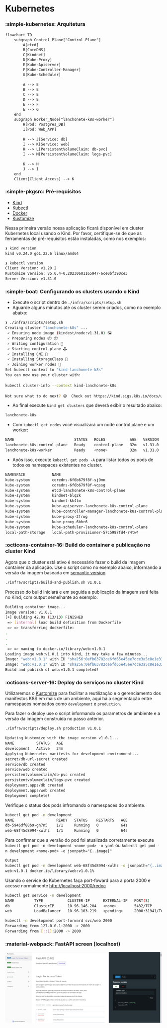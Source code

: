 # Kubernetes

### :simple-kubernetes: Arquitetura

```mermaid
flowchart TD
    subgraph Control_Plane["Control Plane"]
        A[etcd]
        B[CoreDNS]
        C[Kindnet]
        D[Kube-Proxy]
        E[Kube-Apiserver]
        F[Kube-Controller-Manager]
        G[Kube-Scheduler]
        
        A --> E
        B --> E
        C --> E
        D --> E
        E --> F
        E --> G
    end
    subgraph Worker_Node["lanchonete-k8s-worker"]
        H[Pod: Postgres_DB]
        I[Pod: Web_APP]
        
        H --> J[Service: db]
        I --> K[Service: web]
        H --> L[PersistentVolumeClaim: db-pvc]
        I --> M[PersistentVolumeClaim: logs-pvc]
        
        K --> H
        J --> I
    end
    Client[Client Access] --> K
```

### :simple-pkgsrc: Pré-requisitos

- [Kind](https://kind.sigs.k8s.io/docs/user/quick-start/#installation)
- [Kubectl](https://kind.sigs.k8s.io/docs/user/quick-start/#installation)
- [Docker](https://docs.docker.com/engine/install/)
- [Kustomize](https://kustomize.io/)

Nessa primeira versão nossa aplicação ficará disponível em cluster Kubernetes local usando o Kind. Por favor, certifique-se de que as ferramentas de pré-requisitos estão instaladas, como nos exemplos:

```bash
❯ kind version
kind v0.24.0 go1.22.6 linux/amd64
```

```bash
❯ kubectl version
Client Version: v1.29.2
Kustomize Version: v5.0.4-0.20230601165947-6ce0bf390ce3
Server Version: v1.31.0
```

### :simple-boat: Configurando os clusters usando o Kind

- Execute o script dentro de `./infra/scripts/setup.sh`
- Aguarde alguns minutos até os cluster serem criados, como no exemplo abaixo:

```bash
❯ ./infra/scripts/setup.sh
Creating cluster "lanchonete-k8s" ...
 ✓ Ensuring node image (kindest/node:v1.31.0) 🖼
 ✓ Preparing nodes 📦 📦
 ✓ Writing configuration 📜
 ✓ Starting control-plane 🕹️
 ✓ Installing CNI 🔌
 ✓ Installing StorageClass 💾
 ✓ Joining worker nodes 🚜
Set kubectl context to "kind-lanchonete-k8s"
You can now use your cluster with:

kubectl cluster-info --context kind-lanchonete-k8s

Not sure what to do next? 😅  Check out https://kind.sigs.k8s.io/docs/user/quick-start/
```

- Ao final execute `kind get clusters` que deverá exibir o resultado abaixo:

```bash
lanchonete-k8s
```

- Com `kubectl get nodes` você visualizará um node control plane e um worker:

```bash
NAME                           STATUS   ROLES           AGE   VERSION
lanchonete-k8s-control-plane   Ready    control-plane   32m   v1.31.0
lanchonete-k8s-worker          Ready    <none>          32m   v1.31.0
```

- Após isso, execute `kubectl get pods -A` para listar todos os pods de todos os namespaces existentes no cluster.

```bash
NAMESPACE            NAME                                                   READY   STATUS    RESTARTS   AGE
kube-system          coredns-6f6b679f8f-sj9mn                               1/1     Running   0          83s
kube-system          coredns-6f6b679f8f-vqssg                               1/1     Running   0          83s
kube-system          etcd-lanchonete-k8s-control-plane                      1/1     Running   0          88s
kube-system          kindnet-blq2k                                          1/1     Running   0          84s
kube-system          kindnet-kk4lm                                          1/1     Running   0          80s
kube-system          kube-apiserver-lanchonete-k8s-control-plane            1/1     Running   0          88s
kube-system          kube-controller-manager-lanchonete-k8s-control-plane   1/1     Running   0          88s
kube-system          kube-proxy-2frwg                                       1/1     Running   0          80s
kube-system          kube-proxy-6bhr6                                       1/1     Running   0          84s
kube-system          kube-scheduler-lanchonete-k8s-control-plane            1/1     Running   0          88s
local-path-storage   local-path-provisioner-57c5987fd4-r4tw4                1/1     Running   0          83s
```

### :octicons-container-16: Build do container e publicação no cluster Kind

Agora que o cluster está ativo é necessário fazer o build da imagem container da aplicação. Use o script como no exemplo abaixo, informando a versão da imagem baseada em [semantic version](https://semver.org/)

```bash
./infra/scripts/build-and-publish.sh v1.0.1
```

Processo do build iniciará e em seguida a publicação da imagem será feita no Kind, com output semelhante ao exemplo:

```bash
Building container image...
Image version: v1.0.1
[+] Building 42.0s (13/13) FINISHED                                                                                                                        docker:default
 => [internal] load build definition from Dockerfile                                                                                                                 0.2s
 => => transferring dockerfile: 
.
.
.
 => => naming to docker.io/library/web:v1.0.1    
Loading image web:v1.0.1 into Kind, it may take a few minutes...
Image: "web:v1.0.1" with ID "sha256:0efb63782ce6fd65e45ee7dce3a5c8e1e336bfb66b0e99d30d28fa3e7cca3532" not yet present on node "lanchonete-k8s-worker", loading...
Image: "web:v1.0.1" with ID "sha256:0efb63782ce6fd65e45ee7dce3a5c8e1e336bfb66b0e99d30d28fa3e7cca3532" not yet present on node "lanchonete-k8s-control-plane", loading...
Build and publish of web:v1.0.1 completed!
```

### :octicons-server-16: Deploy do serviços no cluster Kind

Utilizaremos o [Kustomize](https://kustomize.io/) para facilitar a reutilização e o gerenciamento dos manifestos K8S em mais de um ambiente, aqui há a segmentação entre namespaces nomeados como `development` e `production`.

Para fazer o deploy use o script informando os parametros de ambiente e a versão da imagem construída no passo anterior.

```bash
./infra/scripts/deploy.sh production v1.0.1
```

```bash
Updating Kustomize with the image version v1.0.1...
NAME          STATUS   AGE
development   Active   24m
Applying Kubernetes manifests for development environment...
secret/db-url-secret created
service/db created
service/web created
persistentvolumeclaim/db-pvc created
persistentvolumeclaim/logs-pvc created
deployment.apps/db created
deployment.apps/web created
Deployment complete!
```

Verifique o status dos pods infromando o namespaces do ambiente.

```bash
kubectl get pod -n development
NAME                   READY   STATUS    RESTARTS   AGE
db-5946df88b9-gn7n5    1/1     Running   0          64s
web-68f45d8994-xwlhz   1/1     Running   0          64s
```

Para confirmar que a versão do pod foi atualizada corretamente execute `kubectl get pod -n development <nome-pod> -o yaml` ou `kubectl get pod -n development <nome-pod> -o jsonpath="{..image}"`

```bash
Output
kubectl get pod -n development web-68f45d8994-xwlhz -o jsonpath="{..image}"
web:v1.0.1 docker.io/library/web:v1.0.1%
```

Usando o service do Kubernetes faça port-foward para a porta 2000 e acesse normalmente [http://localhost:2000/redoc](http://localhost:2000/redoc)

```bash
kubectl get service -n development
NAME         TYPE           CLUSTER-IP      EXTERNAL-IP   PORT(S)          AGE
db           ClusterIP      10.96.146.204   <none>        5432/TCP         30s
web          LoadBalancer   10.96.103.219   <pending>     2000:31941/TCP   30s
```

```bash
kubectl -n development port-forward svc/web 2000
Forwarding from 127.0.0.1:2000 -> 2000
Forwarding from [::1]:2000 -> 2000
```
### :material-webpack: FastAPI screen (localhost)

![image](../assets/redoc-init.png)
